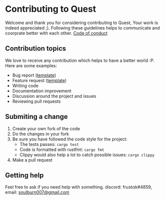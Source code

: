 # Contributing to Quest
Welcome and thank you for considering contributing to Quest, Your work is indeed appreciated ;).
Following these guidelines helps to communicate and coorprate better with each other.
[Code of conduct](https://github.com/frustak/Quest/blob/main/CODE_OF_CONDUCT.md)

## Contribution topics
We love to receive any contribution which helps to have a better world :P. Here are some examples:
- Bug report ([template](https://github.com/frustak/Quest/blob/main/.github/ISSUE_TEMPLATE/bug_report.md))
- Feature request ([template](https://github.com/frustak/Quest/blob/main/.github/ISSUE_TEMPLATE/feature_request.md))
- Writing code
- Documentation improvement
- Discussion around the project and issues
- Reviewing pull requests

## Submiting a change
1. Create your own fork of the code
2. Do the changes in your fork
3. Be sure you have followed the code style for the project:
    - The tests passes: `cargo test`
    - Code is formatted with rustfmt: `cargo fmt`
    - Clippy would also help a lot to catch possible issues: `cargo clippy`  
4. Make a pull request

## Getting help
Feel free to ask if you need help with something. discord: frustαk#4859, email: soulburn007@gmail.com
